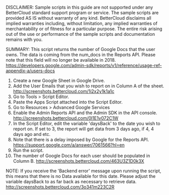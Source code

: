 DISCLAIMER: Sample scripts in this guide are not supported under any BetterCloud standard support program or service. The sample scripts are provided AS IS without warranty of any kind. BetterCloud disclaims all implied warranties including, without limitation, any implied warranties of merchantability or of fitness for a particular purpose. The entire risk arising out of the use or performance of the sample scripts and documentation remains with you.

SUMMARY: This script returns the number of Google Docs that the user owns. 
The data is coming from the num_docs in the Reports API. Please note that this field will no longer be available in 2018.
https://developers.google.com/admin-sdk/reports/v1/reference/usage-ref-appendix-a/users-docs


1) Create a new Google Sheet in Google Drive.
2) Add the User Emails that you wish to report on in Column A of the sheet. http://screenshots.bettercloud.com/1i2x2y1k1a1c
3) Go to Tools > Script Editor.
4) Paste the Apps Script attached into the Script Editor.
5) Go to Resources > Advanced Google Services
6) Enable the Admin Reports API and the Admin SDK in the API console. http://screenshots.bettercloud.com/0l1E1v072C1W
7) In the Script Editor, edit the variable 'daysBack' to the date you wish to report on. If set to 3, the report will get data from 3 days ago, if 4, 4 days ago and etc. 
8) Note that there is a delay imposed by Google for the Reports API. https://support.google.com/a/answer/7061566?hl=en
9) Run the script.
10) The number of Google Docs for each user should be populated in Column B. http://screenshots.bettercloud.com/463U3Z1D0k3X

NOTE: If you receive the 'Backend error' message upon running the script, this means that there is no Data available for this date. Please adjust the variable daysBack to as far back as necessary to retrieve data. http://screenshots.bettercloud.com/3o341m223C2R
